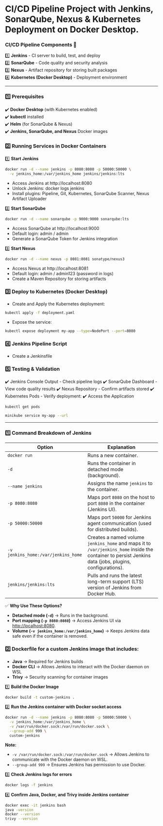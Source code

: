# CI/CD Pipeline Project with Jenkins, SonarQube, Nexus & Kubernetes Deployment on Docker Desktop.


### CI/CD Pipeline Components 📌

1️⃣ **Jenkins** - CI server to build, test, and deploy  
2️⃣ **SonarQube** - Code quality and security analysis  
3️⃣ **Nexus** - Artifact repository for storing built packages  
4️⃣ **Kubernetes (Docker Desktop)** - Deployment environment  

---

### 1️⃣ Prerequisites

✔️ **Docker Desktop** (with Kubernetes enabled)  
✔️ **kubectl** installed  
✔️ **Helm** (for SonarQube & Nexus)  
✔️ **Jenkins, SonarQube, and Nexus** Docker images  


### 2️⃣ Running Services in Docker Containers

1️⃣ **Start Jenkins**

```sh
docker run -d --name jenkins -p 8080:8080 -p 50000:50000 \
  -v jenkins_home:/var/jenkins_home jenkins/jenkins:lts
```
- Access Jenkins at http://localhost:8080
- Unlock Jenkins: docker logs jenkins
- Install plugins: Pipeline, Git, Kubernetes, SonarQube Scanner, Nexus Artifact Uploader


2️⃣ **Start SonarQube**

```sh
docker run -d --name sonarqube -p 9000:9000 sonarqube:lts
```
- Access SonarQube at http://localhost:9000
- Default login: admin / admin
- Generate a SonarQube Token for Jenkins integration


3️⃣ **Start Nexus**

```sh
docker run -d --name nexus -p 8081:8081 sonatype/nexus3
```
- Access Nexus at http://localhost:8081
- Default login: admin / admin123 (password in logs)
- Create a Maven Repository for storing artifacts


### 3️⃣ Deploy to Kubernetes (Docker Desktop)

- Create and Apply the Kubernetes deployment:
```sh
kubectl apply -f deployment.yaml
```

- Expose the service:
```sh
kubectl expose deployment my-app --type=NodePort --port=8080
```


### 4️⃣ Jenkins Pipeline Script
- Create a Jenkinsfile


### 5️⃣ Testing & Validation
✔️ Jenkins Console Output - Check pipeline logs
✔️ SonarQube Dashboard - View code quality results
✔️ Nexus Repository - Confirm artifacts stored
✔️ Kubernetes Pods - Verify deployment:
✔️ Access the Application

```sh
kubectl get pods
```

```sh
minikube service my-app --url
```


---

### 1️⃣ Command Breakdown of Jenkins

| **Option** | **Explanation** |
|-----------|----------------|
| `docker run` | Runs a new container. |
| `-d` | Runs the container in detached mode (background). |
| `--name jenkins` | Assigns the name `jenkins` to the container. |
| `-p 8080:8080` | Maps port `8080` on the host to port `8080` in the container (Jenkins UI). |
| `-p 50000:50000` | Maps port `50000` for Jenkins agent communication (used for distributed builds). |
| `-v jenkins_home:/var/jenkins_home` | Creates a named volume `jenkins_home` and maps it to `/var/jenkins_home` inside the container to persist Jenkins data (jobs, plugins, configurations). |
| `jenkins/jenkins:lts` | Pulls and runs the latest long-term support (LTS) version of Jenkins from Docker Hub. |

✅ **Why Use These Options?**

- **Detached mode (`-d`)** → Runs in the background.  
- **Port mapping (`-p 8080:8080`)** → Access Jenkins UI via [http://localhost:8080](http://localhost:8080).  
- **Volume (`-v jenkins_home:/var/jenkins_home`)** → Keeps Jenkins data safe even if the container is removed.



### 2️⃣ Dockerfile for a custom Jenkins image that includes:
- **Java** → Required for Jenkins builds
- **Docker CLI** → Allows Jenkins to interact with the Docker daemon on WSL
- **Trivy** → Security scanning for container images


1️⃣ **Build the Docker Image**
```sh
docker build -t custom-jenkins .
```

2️⃣ **Run the Jenkins container with Docker socket access**
```sh
docker run -d --name jenkins -p 8080:8080 -p 50000:50000 \
  -v jenkins_home:/var/jenkins_home \
  -v /var/run/docker.sock:/var/run/docker.sock \
  --group-add 999 \
  custom-jenkins
```

**Note:**
- `-v /var/run/docker.sock:/var/run/docker.sock` → Allows Jenkins to communicate with the Docker daemon on WSL.
- `--group-add 999` → Ensures Jenkins has permission to use Docker.


3️⃣ **Check Jenkins logs for errors**
```sh
docker logs -f jenkins
```

4️⃣ **Confirm Java, Docker, and Trivy inside Jenkins container**
```sh
docker exec -it jenkins bash
java -version
docker --version
trivy --version
```